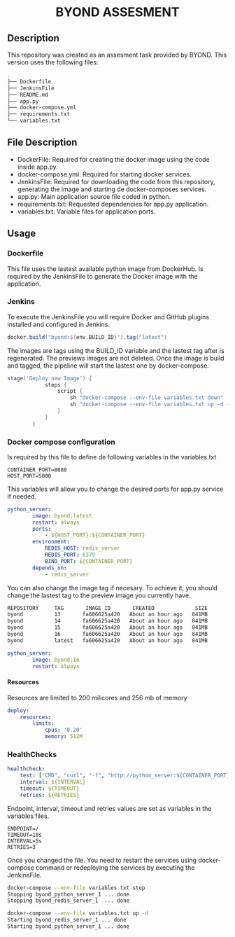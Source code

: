 <h1 style="text-align: center"> BYOND ASSESMENT</h1>

## Description
This repository was created as an assesment task provided by BYOND. This version uses the following files:

````bash
.
├── Dockerfile
├── JenkinsFile
├── README.md
├── app.py
├── docker-compose.yml
├── requirements.txt
└── variables.txt
````

## File Description
- DockerFile: Required for creating the docker image using the code inside app.py.
- docker-compose.yml: Required for starting docker services.
- JenkinsFile: Required for downloading the code from this repository, generating the image and starting de docker-composes services.
- app.py: Main application source file coded in python.
- requirements.txt: Requested dependencies for app.py application.
- variables.txt: Variable files for application ports.

## Usage
### Dockerfile
This file uses the lastest available python image from DockerHub. Is required by the JenkinsFile to generate the Docker image with the application. 

### Jenkins 
To execute the JenkinsFile you will require Docker and GitHub plugins installed and configured in Jenkins.

````groovy
docker.build("byond:${env.BUILD_ID}").tag("latest")
````

The images are tags using the BUILD_ID variable and the lastest tag after is regenerated. The previews images are not deleted. Once the image is build and tagged, the pipeline will start the lastest one by docker-compose.

````groovy
stage('Deploy new Image') {
            steps {
                script {
                    sh "docker-compose --env-file variables.txt down"
                    sh "docker-compose --env-file variables.txt up -d --force-recreate"
                }
            }
        }
````

### Docker compose configuration
Is required by this file to define de following variables in the variables.txt 

````properties
CONTAINER_PORT=8080
HOST_PORT=5000
````

This variables will allow you to change the desired ports for app.py service if needed. 

````yaml
python_server:
        image: byond:latest
        restart: always
        ports:
            - ${HOST_PORT}:${CONTAINER_PORT}
        environment:
            REDIS_HOST: redis_server
            REDIS_PORT: 6379
            BIND_PORT: ${CONTAINER_PORT}
        depends_on:
            - redis_server
````

You can also change the image tag if necesary. To achieve it, you should change the lastest tag to the preview image you currently have.

````bash
REPOSITORY     TAG       IMAGE ID       CREATED             SIZE
byond          13       fa606625a420   About an hour ago   841MB
byond          14       fa606625a420   About an hour ago   841MB
byond          15       fa606625a420   About an hour ago   841MB
byond          16       fa606625a420   About an hour ago   841MB
byond          latest   fa606625a420   About an hour ago   841MB
````

````yaml
python_server:
        image: byond:16
        restart: always
````

#### Resources
Resources are limited to 200 milicores and 256 mb of memory

````yaml
deploy:
    resources:
        limits:
            cpus: '0.20'
            memory: 512M
````

### HealthChecks

````yaml
healthcheck:
    test: ["CMD", "curl", "-f", "http://python_server:${CONTAINER_PORT}/"]
    interval: ${INTERVAL}
    timeout: ${TIMEOUT}
    retries: ${RETRIES}
````


Endpoint, interval, timeout and retries values are set as variables in the variables files. 

````properties
ENDPOINT=/
TIMEOUT=10s
INTERVAL=5s
RETRIES=3
````

Once you changed the file. You need to restart the services using docker-compose command or redeploying the services by executing the JenkinsFile.

````bash
docker-compose --env-file variables.txt stop
Stopping byond_python_server_1 ... done
Stopping byond_redis_server_1  ... done

docker-compose --env-file variables.txt up -d
Starting byond_redis_server_1 ... done
Starting byond_python_server_1 ... done
````